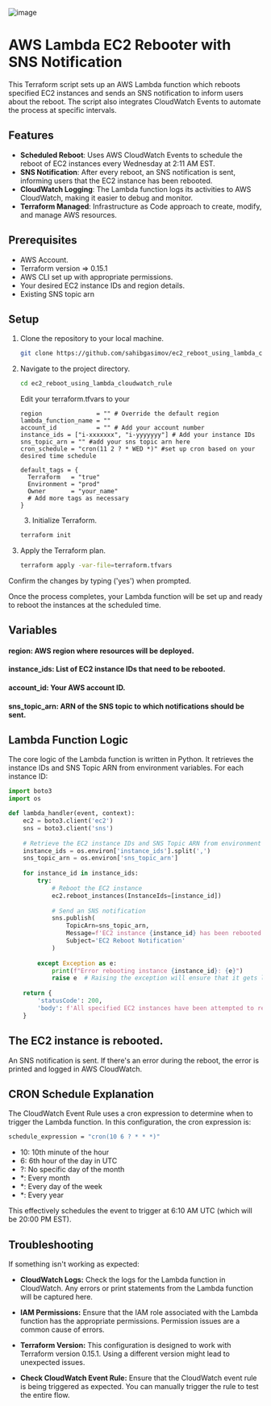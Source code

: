 ![image](https://github.com/sahibgasimov/ec2_reboot_using_lambda_cloudwatch_rule/assets/100177153/a1e2b049-b437-4636-ab10-f8bd41de2201)


# AWS Lambda EC2 Rebooter with SNS Notification

This Terraform script sets up an AWS Lambda function which reboots specified EC2 instances and sends an SNS notification to inform users about the reboot. The script also integrates CloudWatch Events to automate the process at specific intervals.

## Features

- **Scheduled Reboot**: Uses AWS CloudWatch Events to schedule the reboot of EC2 instances every Wednesday at 2:11 AM EST.
- **SNS Notification**: After every reboot, an SNS notification is sent, informing users that the EC2 instance has been rebooted.
- **CloudWatch Logging**: The Lambda function logs its activities to AWS CloudWatch, making it easier to debug and monitor.
- **Terraform Managed**: Infrastructure as Code approach to create, modify, and manage AWS resources.

## Prerequisites

- AWS Account.
- Terraform version => 0.15.1
- AWS CLI set up with appropriate permissions.
- Your desired EC2 instance IDs and region details.
- Existing SNS topic arn 

## Setup

1. Clone the repository to your local machine.
   
   ```bash
   git clone https://github.com/sahibgasimov/ec2_reboot_using_lambda_cloudwatch_rule.git
   ```
2. Navigate to the project directory.

   ```bash
   cd ec2_reboot_using_lambda_cloudwatch_rule
   ```

   Edit your terraform.tfvars to your 

   ```hcl
   region               = "" # Override the default region
   lambda_function_name = ""
   account_id           = "" # Add your account number
   instance_ids = ["i-xxxxxxx", "i-yyyyyyy"] # Add your instance IDs
   sns_topic_arn = "" #add your sns topic arn here
   cron_schedule = "cron(11 2 ? * WED *)" #set up cron based on your desired time schedule

   default_tags = {
     Terraform   = "true"
     Environment = "prod"
     Owner       = "your_name"
     # Add more tags as necessary
   }
   ```


   3. Initialize Terraform.
   
   ```bash
   terraform init
   ```
5. Apply the Terraform plan.
   
   ```bash
   terraform apply -var-file=terraform.tfvars
   ```

Confirm the changes by typing ('yes') when prompted.

Once the process completes, your Lambda function will be set up and ready to reboot the instances at the scheduled time.

## Variables

#### region: AWS region where resources will be deployed.
#### instance_ids: List of EC2 instance IDs that need to be rebooted.
#### account_id: Your AWS account ID.
#### sns_topic_arn: ARN of the SNS topic to which notifications should be sent.

## Lambda Function Logic

The core logic of the Lambda function is written in Python. It retrieves the instance IDs and SNS Topic ARN from environment variables. For each instance ID:

```python
import boto3
import os

def lambda_handler(event, context):
    ec2 = boto3.client('ec2')
    sns = boto3.client('sns')
    
    # Retrieve the EC2 instance IDs and SNS Topic ARN from environment variables
    instance_ids = os.environ['instance_ids'].split(',')
    sns_topic_arn = os.environ['sns_topic_arn']
    
    for instance_id in instance_ids:
        try:
            # Reboot the EC2 instance
            ec2.reboot_instances(InstanceIds=[instance_id])
            
            # Send an SNS notification
            sns.publish(
                TopicArn=sns_topic_arn,
                Message=f'EC2 instance {instance_id} has been rebooted.',
                Subject='EC2 Reboot Notification'
            )
            
        except Exception as e:
            print(f"Error rebooting instance {instance_id}: {e}")
            raise e  # Raising the exception will ensure that it gets logged in CloudWatch
    
    return {
        'statusCode': 200,
        'body': f'All specified EC2 instances have been attempted to reboot and SNS notifications sent.'
    }
```

## The EC2 instance is rebooted.

An SNS notification is sent.
If there's an error during the reboot, the error is printed and logged in AWS CloudWatch.

## CRON Schedule Explanation
The CloudWatch Event Rule uses a cron expression to determine when to trigger the Lambda function. In this configuration, the cron expression is:

   ```bash
   schedule_expression = "cron(10 6 ? * * *)"
   ```

- 10: 10th minute of the hour
- 6: 6th hour of the day in UTC
- ?: No specific day of the month
- *: Every month
- *: Every day of the week
- *: Every year
  
This effectively schedules the event to trigger at 6:10 AM UTC (which will be 20:00 PM EST).

## Troubleshooting

If something isn't working as expected:

- **CloudWatch Logs:** Check the logs for the Lambda function in CloudWatch. Any errors or print statements from the Lambda function will be captured here.

- **IAM Permissions:** Ensure that the IAM role associated with the Lambda function has the appropriate permissions. Permission issues are a common cause of errors.

- **Terraform Version:** This configuration is designed to work with Terraform version 0.15.1. Using a different version might lead to unexpected issues.

- **Check CloudWatch Event Rule:** Ensure that the CloudWatch event rule is being triggered as expected. You can manually trigger the rule to test the entire flow.



